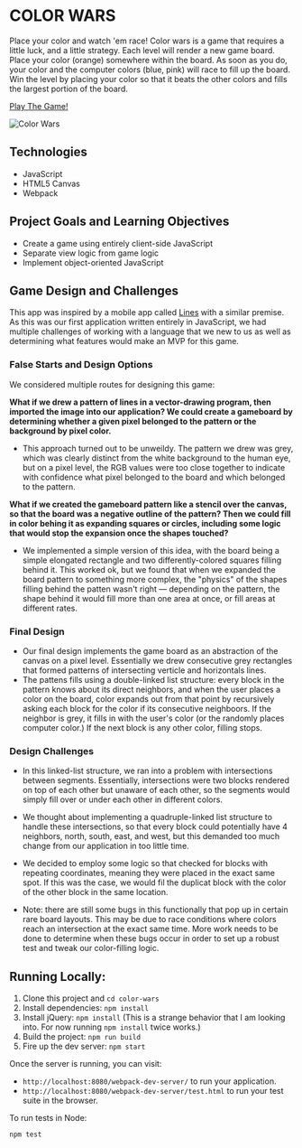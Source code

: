 # COLOR WARS

Place your color and watch 'em race! Color wars is a game that requires a little luck, and a little strategy. Each level will render a new game board. Place your color (orange) somewhere within the board. As soon as you do, your color and the computer colors (blue, pink) will race to fill up the board. Win the level by placing your color so that it beats the other colors and fills the largest portion of the board. 

[Play The Game!](https://lucyfox4131.github.io/color-wars/)

![Color Wars](http://i.imgur.com/3aqwkLn.png?1)

## Technologies 
* JavaScript
* HTML5 Canvas
* Webpack

## Project Goals and Learning Objectives
* Create a game using entirely client-side JavaScript
* Separate view logic from game logic
* Implement object-oriented JavaScript
 
## Game Design and Challenges
This app was inspired by a mobile app called [Lines](http://gamious.com/press/sheet.php?p=Lines) with a similar premise. As this was our first application written entirely in JavaScript, we had multiple challenges of working with a language that we new to us as well as determining what features would make an MVP for this game. 

### False Starts and Design Options
We considered multiple routes for designing this game:

**What if we drew a pattern of lines in a vector-drawing program, then imported the image into our application? We could create a gameboard by determining whether a given pixel belonged to the pattern or the background by pixel color.**
* This approach turned out to be unweildy. The pattern we drew was grey, which was clearly distinct from the white background to the human eye, but on a pixel level, the RGB values were too close together to indicate with confidence what pixel belonged to the board and which belonged to the pattern. 

**What if we created the gameboard pattern like a stencil over the canvas, so that the board was a negative outline of the pattern? Then we could fill in color behing it as expanding squares or circles, including some logic that would stop the expansion once the shapes touched?**
* We implemented a simple version of this idea, with the board being a simple elongated rectangle and two differently-colored squares filling behind it. This worked ok, but we found that when we expanded the board pattern to something more complex, the "physics" of the shapes filling behind the patten wasn't right — depending on the pattern, the shape behind it would fill more than one area at once, or fill areas at different rates. 

### Final Design
* Our final design implements the game board as an abstraction of the canvas on a pixel level. Essentially we drew consecutive grey rectangles that formed patterns of intersecting verticle and horizontals lines. 
* The pattens fills using a double-linked list structure: every block in the pattern knows about its direct neighbors, and when the user places a color on the board, color expands out from that point by recursively asking each block for the color if its consecutive neighboors. If the neighbor is grey, it fills in with the user's color (or the randomly places computer color.) If the next block is any other color, filling stops. 

### Design Challenges 
* In this linked-list structure, we ran into a problem with intersections between segments. Essentially, intersections were two blocks rendered on top of each other but unaware of each other, so the segments would simply fill over or under each other in different colors.
* We thought about implementing a quadruple-linked list structure to handle these intersections, so that every block could potentially have 4 neighbors, north, south, east, and west, but this demanded too much change from our application in too little time. 
* We decided to employ some logic so that checked for blocks with repeating coordinates, meaning they were placed in the exact same spot. If this was the case, we would fil the duplicat block with the color of the other block in the same location.

* Note: there are still some bugs in this functionally that pop up in certain rare board layouts. This may be due to race conditions where colors reach an intersection at the exact same time. More work needs to be done to determine when these bugs occur in order to set up a robust test and tweak our color-filling logic. 


## Running Locally:

1. Clone this project and `cd color-wars`
2. Install dependencies: `npm install`
3. Install jQuery: `npm install` (This is a strange behavior that I am looking into. For now running `npm install` twice works.)
3. Build the project: `npm run build`
4. Fire up the dev server: `npm start`

Once the server is running, you can visit:

* `http://localhost:8080/webpack-dev-server/` to run your application.
* `http://localhost:8080/webpack-dev-server/test.html` to run your test suite in the browser.

To run tests in Node:

```js
npm test
```
